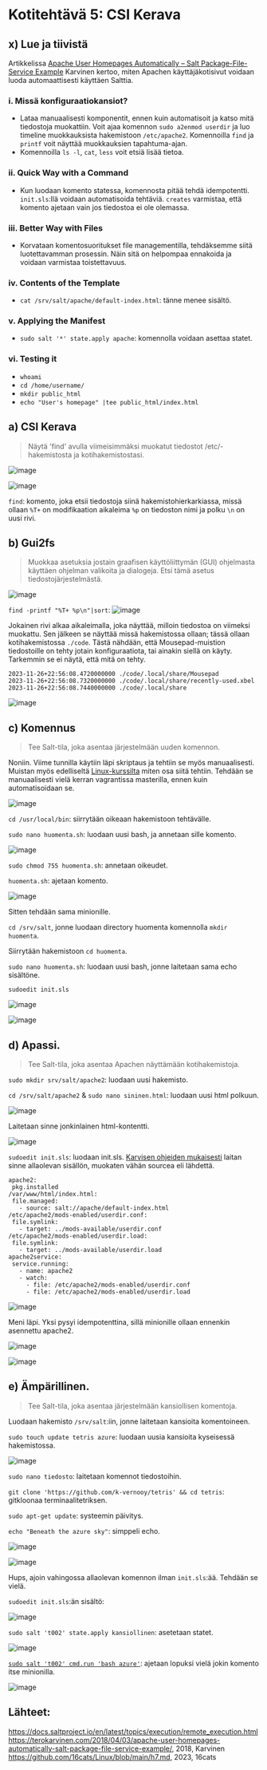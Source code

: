 # Kotitehtävä 5: CSI Kerava

## x) Lue ja tiivistä
Artikkelissa [Apache User Homepages Automatically – Salt Package-File-Service Example](https://terokarvinen.com/2018/04/03/apache-user-homepages-automatically-salt-package-file-service-example/) Karvinen kertoo, miten Apachen käyttäjäkotisivut voidaan luoda automaattisesti käyttäen Salttia.

### i. Missä konfiguraatiokansiot?
- Lataa manuaalisesti komponentit, ennen kuin automatisoit ja katso mitä tiedostoja muokattiin. Voit ajaa komennon `sudo a2enmod userdir` ja luo timeline muokkauksista hakemistoon `/etc/apache2`. Komennoilla `find` ja `printf` voit näyttää muokkauksien tapahtuma-ajan.
- Komennoilla `ls -l`, `cat`, `less` voit etsiä lisää tietoa.

### ii. Quick Way with a Command
- Kun luodaan komento statessa, komennosta pitää tehdä idempotentti. `init.sls`:llä voidaan automatisoida tehtäviä. `creates` varmistaa, että komento ajetaan vain jos tiedostoa ei ole olemassa.

### iii. Better Way with Files
- Korvataan komentosuoritukset file managementilla, tehdäksemme siitä luotettavamman prosessin. Näin sitä on helpompaa ennakoida ja voidaan varmistaa toistettavuus.

### iv. Contents of the Template
- `cat /srv/salt/apache/default-index.html`: tänne menee sisältö.

### v. Applying the Manifest
- `sudo salt '*' state.apply apache`: komennolla voidaan asettaa statet.

### vi. Testing it
- `whoami`
- `cd /home/username/`
- `mkdir public_html`
- `echo "User's homepage" |tee public_html/index.html`

## a) CSI Kerava
> Näytä 'find' avulla viimeisimmäksi muokatut tiedostot /etc/-hakemistosta ja kotihakemistostasi.

![image](https://github.com/16cats/Infra-as-Code-course/assets/97065659/d3129263-e460-4999-847d-9ef2b48348e3)

![image](https://github.com/16cats/Infra-as-Code-course/assets/97065659/a58b5b8b-0841-44bc-b5de-7ff9aaf98fee)

`find`: komento, joka etsii tiedostoja siinä hakemistohierkarkiassa, missä ollaan
`%T+` on modifikaation aikaleima
`%p` on tiedoston nimi ja polku
`\n` on uusi rivi.

## b) Gui2fs
> Muokkaa asetuksia jostain graafisen käyttöliittymän (GUI) ohjelmasta käyttäen ohjelman valikoita ja dialogeja. Etsi tämä asetus tiedostojärjestelmästä.

![image](https://github.com/16cats/Infra-as-Code-course/assets/97065659/d909ec3e-b014-4cf2-8337-054c0bcca236)

`find -printf "%T+ %p\n"|sort`:
![image](https://github.com/16cats/Infra-as-Code-course/assets/97065659/48f8d8b0-3e07-4dd2-8a1c-93c20279513a)

Jokainen rivi alkaa aikaleimalla, joka näyttää, milloin tiedostoa on viimeksi muokattu. Sen jälkeen se näyttää missä hakemistossa ollaan; tässä ollaan kotihakemistossa `./code`. 
Tästä nähdään, että Mousepad-muistion tiedostoille on tehty jotain konfiguraatiota, tai ainakin siellä on käyty. Tarkemmin se ei näytä, että mitä on tehty.
```
2023-11-26+22:56:08.4720000000 ./code/.local/share/Mousepad
2023-11-26+22:56:08.7320000000 ./code/.local/share/recently-used.xbel
2023-11-26+22:56:08.7440000000 ./code/.local/share
```

![image](https://github.com/16cats/Infra-as-Code-course/assets/97065659/8e8b24ce-1889-4b03-adfa-384ac9af19fe)

## c) Komennus
> Tee Salt-tila, joka asentaa järjestelmään uuden komennon.

Noniin. Viime tunnilla käytiin läpi skriptaus ja tehtiin se myös manuaalisesti. Muistan myös edelliseltä [Linux-kurssilta](https://github.com/16cats/Linux/blob/main/h7.md) miten osa siitä tehtiin. Tehdään se manuaalisesti vielä kerran vagrantissa masterilla, ennen kuin automatisoidaan se.

![image](https://github.com/16cats/Infra-as-Code-course/assets/97065659/38bd7c0e-4739-4923-bf6f-4de6948cbf9e)


`cd /usr/local/bin`: siirrytään oikeaan hakemistoon tehtävälle.

`sudo nano huomenta.sh`: luodaan uusi bash, ja annetaan sille komento.

![image](https://github.com/16cats/Infra-as-Code-course/assets/97065659/5c43b4be-413e-4da3-a6a0-ffa4522e123b)

`sudo chmod 755 huomenta.sh`: annetaan oikeudet.

`huomenta.sh`: ajetaan komento.

![image](https://github.com/16cats/Infra-as-Code-course/assets/97065659/a882dcbd-509e-4b55-b111-38c30bc47fbd)

Sitten tehdään sama minionille. 

`cd /srv/salt`, jonne luodaan directory huomenta komennolla `mkdir huomenta`. 

Siirrytään hakemistoon `cd huomenta`.

`sudo nano huomenta.sh`: luodaan uusi bash, jonne laitetaan sama echo sisältöne. 

`sudoedit init.sls` 

![image](https://github.com/16cats/Infra-as-Code-course/assets/97065659/af446c88-97e3-419e-be52-20c88ea082d9)


![image](https://github.com/16cats/Infra-as-Code-course/assets/97065659/ed65006e-23e8-4c82-a54e-c2c4d98c3503)

## d) Apassi.
>  Tee Salt-tila, joka asentaa Apachen näyttämään kotihakemistoja.

`sudo mkdir srv/salt/apache2`: luodaan uusi hakemisto.

`cd /srv/salt/apache2` & `sudo nano sininen.html`: luodaan uusi html polkuun. 

![image](https://github.com/16cats/Infra-as-Code-course/assets/97065659/ad78f3c6-e6d2-4c06-9016-8ac4c0555ea8)

Laitetaan sinne jonkinlainen html-kontentti.

![image](https://github.com/16cats/Infra-as-Code-course/assets/97065659/55c04e86-5b4a-40aa-aaa0-8683e50b6a88)


`sudoedit init.sls`: luodaan init.sls. [Karvisen ohjeiden mukaisesti](https://terokarvinen.com/2018/04/03/apache-user-homepages-automatically-salt-package-file-service-example/) laitan sinne allaolevan sisällön, muokaten vähän sourcea eli lähdettä.

```
apache2:
 pkg.installed
/var/www/html/index.html:
 file.managed:
   - source: salt://apache/default-index.html
/etc/apache2/mods-enabled/userdir.conf:
 file.symlink:
   - target: ../mods-available/userdir.conf
/etc/apache2/mods-enabled/userdir.load:
 file.symlink:
   - target: ../mods-available/userdir.load
apache2service:
 service.running:
   - name: apache2
   - watch:
     - file: /etc/apache2/mods-enabled/userdir.conf
     - file: /etc/apache2/mods-enabled/userdir.load
```

![image](https://github.com/16cats/Infra-as-Code-course/assets/97065659/3db242f9-082e-4c92-b54d-01fed3065452)

Meni läpi. Yksi pysyi idempotenttina, sillä minionille ollaan ennenkin asennettu apache2.

![image](https://github.com/16cats/Infra-as-Code-course/assets/97065659/01da084c-35f7-4dbf-8a9b-b0d27900ce80)

![image](https://github.com/16cats/Infra-as-Code-course/assets/97065659/b5e5c48a-b95c-47f1-bbcf-63645fabd3ce)

## e) Ämpärillinen.
> Tee Salt-tila, joka asentaa järjestelmään kansiollisen komentoja.

Luodaan hakemisto `/srv/salt`:iin, jonne laitetaan kansioita komentoineen.

`sudo touch update tetris azure`: luodaan uusia kansioita kyseisessä hakemistossa. 

![image](https://github.com/16cats/Infra-as-Code-course/assets/97065659/af23ff36-a24f-4c4d-bd9c-ca0e8cd46429)

`sudo nano tiedosto`: laitetaan komennot tiedostoihin. 

`git clone 'https://github.com/k-vernooy/tetris' && cd tetris`: gitkloonaa terminaalitetriksen.

`sudo apt-get update`: systeemin päivitys.

`echo "Beneath the azure sky"`: simppeli echo.

![image](https://github.com/16cats/Infra-as-Code-course/assets/97065659/500c82a1-6c9e-4d14-bf62-b774513f4285)

![image](https://github.com/16cats/Infra-as-Code-course/assets/97065659/252f52d3-5d8d-4d88-ac63-310a1b991f26)

Hups, ajoin vahingossa allaolevan komennon ilman `init.sls`:ää. Tehdään se vielä.

`sudoedit init.sls`:än sisältö:

![image](https://github.com/16cats/Infra-as-Code-course/assets/97065659/d3e5f55f-0d8a-47ee-84f4-4f6aeb3ef1d6)

`sudo salt 't002' state.apply kansiollinen`: asetetaan statet.

![image](https://github.com/16cats/Infra-as-Code-course/assets/97065659/d29d7399-cd2b-4f55-a8e5-2f42a0611727)



[`sudo salt 't002' cmd.run 'bash azure'`](https://docs.saltproject.io/en/latest/topics/execution/remote_execution.html): ajetaan lopuksi vielä jokin komento itse minionilla. 

![image](https://github.com/16cats/Infra-as-Code-course/assets/97065659/c84552ab-06d6-42e3-85d7-7578cbc05d49)

## Lähteet:
https://docs.saltproject.io/en/latest/topics/execution/remote_execution.html
https://terokarvinen.com/2018/04/03/apache-user-homepages-automatically-salt-package-file-service-example/, 2018, Karvinen
https://github.com/16cats/Linux/blob/main/h7.md, 2023, 16cats

